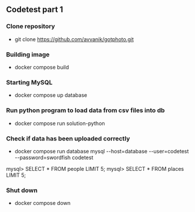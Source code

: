 ## Codetest part 1

### Clone repository

- git clone https://github.com/avvanik/gotphoto.git


### Building image

- docker compose build

### Starting MySQL

- docker compose up database

### Run python program to load data from csv files into db

- docker compose run solution-python

### Check if data has been uploaded correctly

- docker compose run database mysql --host=database --user=codetest --password=swordfish codetest

mysql> SELECT * FROM people LIMIT 5; mysql> SELECT * FROM places LIMIT 5;

### Shut down

- docker compose down





